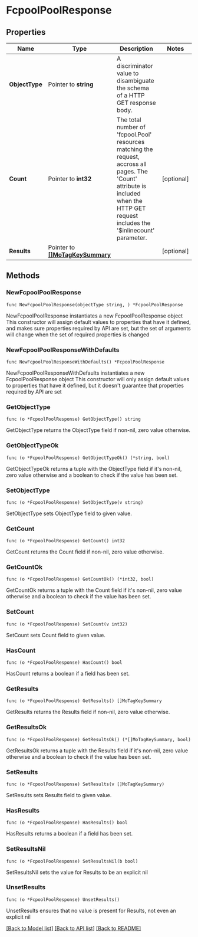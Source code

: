# FcpoolPoolResponse

## Properties

Name | Type | Description | Notes
------------ | ------------- | ------------- | -------------
**ObjectType** | Pointer to **string** | A discriminator value to disambiguate the schema of a HTTP GET response body. | 
**Count** | Pointer to **int32** | The total number of &#39;fcpool.Pool&#39; resources matching the request, accross all pages. The &#39;Count&#39; attribute is included when the HTTP GET request includes the &#39;$inlinecount&#39; parameter. | [optional] 
**Results** | Pointer to [**[]MoTagKeySummary**](mo.TagKeySummary.md) |  | [optional] 

## Methods

### NewFcpoolPoolResponse

`func NewFcpoolPoolResponse(objectType string, ) *FcpoolPoolResponse`

NewFcpoolPoolResponse instantiates a new FcpoolPoolResponse object
This constructor will assign default values to properties that have it defined,
and makes sure properties required by API are set, but the set of arguments
will change when the set of required properties is changed

### NewFcpoolPoolResponseWithDefaults

`func NewFcpoolPoolResponseWithDefaults() *FcpoolPoolResponse`

NewFcpoolPoolResponseWithDefaults instantiates a new FcpoolPoolResponse object
This constructor will only assign default values to properties that have it defined,
but it doesn't guarantee that properties required by API are set

### GetObjectType

`func (o *FcpoolPoolResponse) GetObjectType() string`

GetObjectType returns the ObjectType field if non-nil, zero value otherwise.

### GetObjectTypeOk

`func (o *FcpoolPoolResponse) GetObjectTypeOk() (*string, bool)`

GetObjectTypeOk returns a tuple with the ObjectType field if it's non-nil, zero value otherwise
and a boolean to check if the value has been set.

### SetObjectType

`func (o *FcpoolPoolResponse) SetObjectType(v string)`

SetObjectType sets ObjectType field to given value.


### GetCount

`func (o *FcpoolPoolResponse) GetCount() int32`

GetCount returns the Count field if non-nil, zero value otherwise.

### GetCountOk

`func (o *FcpoolPoolResponse) GetCountOk() (*int32, bool)`

GetCountOk returns a tuple with the Count field if it's non-nil, zero value otherwise
and a boolean to check if the value has been set.

### SetCount

`func (o *FcpoolPoolResponse) SetCount(v int32)`

SetCount sets Count field to given value.

### HasCount

`func (o *FcpoolPoolResponse) HasCount() bool`

HasCount returns a boolean if a field has been set.

### GetResults

`func (o *FcpoolPoolResponse) GetResults() []MoTagKeySummary`

GetResults returns the Results field if non-nil, zero value otherwise.

### GetResultsOk

`func (o *FcpoolPoolResponse) GetResultsOk() (*[]MoTagKeySummary, bool)`

GetResultsOk returns a tuple with the Results field if it's non-nil, zero value otherwise
and a boolean to check if the value has been set.

### SetResults

`func (o *FcpoolPoolResponse) SetResults(v []MoTagKeySummary)`

SetResults sets Results field to given value.

### HasResults

`func (o *FcpoolPoolResponse) HasResults() bool`

HasResults returns a boolean if a field has been set.

### SetResultsNil

`func (o *FcpoolPoolResponse) SetResultsNil(b bool)`

 SetResultsNil sets the value for Results to be an explicit nil

### UnsetResults
`func (o *FcpoolPoolResponse) UnsetResults()`

UnsetResults ensures that no value is present for Results, not even an explicit nil

[[Back to Model list]](../README.md#documentation-for-models) [[Back to API list]](../README.md#documentation-for-api-endpoints) [[Back to README]](../README.md)


